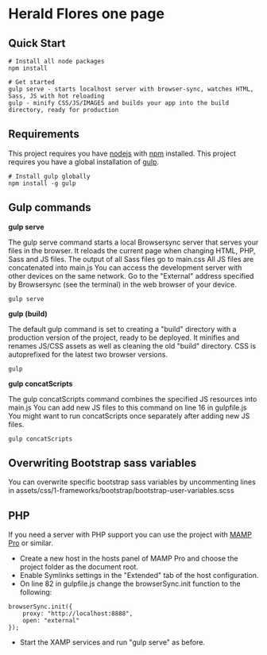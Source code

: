 # Herald Flores one page

## Quick Start
```
# Install all node packages
npm install

# Get started
gulp serve - starts localhost server with browser-sync, watches HTML, Sass, JS with hot reloading
gulp - minify CSS/JS/IMAGES and builds your app into the build directory, ready for production
```

## Requirements
This project requires you have [nodejs](https://nodejs.org/en/) with [npm](https://www.npmjs.com/get-npm) installed.
This project requires you have a global installation of [gulp](http://gulpjs.com/).
```
# Install gulp globally
npm install -g gulp
```

## Gulp commands
**gulp serve**

The gulp serve command starts a local Browsersync server that serves your files in the browser.
It reloads the current page when changing HTML, PHP, Sass and JS files.
The output of all Sass files go to main.css
All JS files are concatenated into main.js
You can access the development server with other devices on the same network. Go to the "External" address specified by Browsersync (see the terminal) in the web browser of your device.
```
gulp serve
```

**gulp (build)**

The default gulp command is set to creating a "build" directory with a production version of the project, ready to be deployed.
It minifies and renames JS/CSS assets as well as cleaning the old "build" directory. CSS is autoprefixed for the latest two browser versions.
```
gulp
```

**gulp concatScripts**

The gulp concatScripts command combines the specified JS resources into main.js
You can add new JS files to this command on line 16 in gulpfile.js
You might want to run concatScripts once separately after adding new JS files.
```
gulp concatScripts
```

## Overwriting Bootstrap sass variables
You can overwrite specific bootstrap sass variables by uncommenting lines in assets/css/1-frameworks/bootstrap/bootstrap-user-variables.scss

## PHP
If you need a server with PHP support you can use the project with [MAMP Pro](https://www.mamp.info/en/mamp-pro/) or similar.
* Create a new host in the hosts panel of MAMP Pro and choose the project folder as the document root.
* Enable Symlinks settings in the "Extended" tab of the host configuration.
* On line 82 in gulpfile.js change the browserSync.init function to the following:
```
browserSync.init({
    proxy: "http://localhost:8888",
    open: "external"
});
```
* Start the XAMP services and run "gulp serve" as before.

